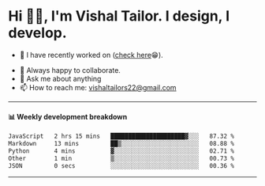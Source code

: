# Hi 👋🏻, I'm Vishal Tailor. I design, I develop.

- 🔭 I have recently worked on ([check here](https://vishaltailor.com)😁).
<!-- - 🎦 Currently watching: JavaScript: The Hard Parts By Will Sentance. -->
- 👯 Always happy to collaborate.
- 💬 Ask me about anything
- 📫 How to reach me: <a href="mailto:vishaltailors22@gmail.com">vishaltailors22@gmail.com</a>

<hr /> 
<h4>📊 Weekly development breakdown</h4>
<!--START_SECTION:waka-->

```txt
JavaScript   2 hrs 15 mins   █████████████████████▓░░░   87.32 %
Markdown     13 mins         ██▒░░░░░░░░░░░░░░░░░░░░░░   08.88 %
Python       4 mins          ▓░░░░░░░░░░░░░░░░░░░░░░░░   02.71 %
Other        1 min           ▒░░░░░░░░░░░░░░░░░░░░░░░░   00.73 %
JSON         0 secs          ░░░░░░░░░░░░░░░░░░░░░░░░░   00.36 %
```

<!--END_SECTION:waka-->
<hr /> 

<!-- ![](./profile-3d-contrib/profile-green-animate.svg) -->

